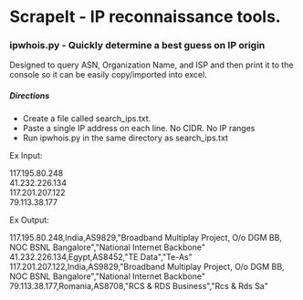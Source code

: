 # ScrapeIt - IP reconnaissance tools.



### ipwhois.py - Quickly determine a best guess on IP origin
Designed to query ASN, Organization Name, and ISP and then print it to the console so it can be easily copy/imported into excel.

##### Directions
- Create a file called search_ips.txt.
- Paste a single IP address on each line.  No CIDR. No IP ranges
- Run ipwhois.py in the same directory as search_ips.txt


Ex Input:

117.195.80.248  
41.232.226.134  
117.201.207.122  
79.113.38.177  


Ex Output:

117.195.80.248,India,AS9829,"Broadband Multiplay Project, O/o DGM BB, NOC BSNL Bangalore","National Internet Backbone"
41.232.226.134,Egypt,AS8452,"TE Data","Te-As"
117.201.207.122,India,AS9829,"Broadband Multiplay Project, O/o DGM BB, NOC BSNL Bangalore","National Internet Backbone"
79.113.38.177,Romania,AS8708,"RCS & RDS Business","Rcs & Rds Sa"
